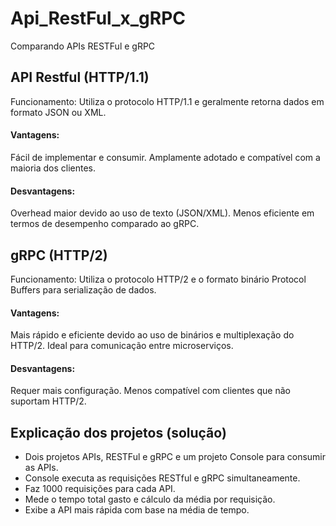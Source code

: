 # Api_RestFul_x_gRPC
Comparando APIs RESTFul e gRPC

## API Restful (HTTP/1.1)
Funcionamento: Utiliza o protocolo HTTP/1.1 e geralmente retorna dados em formato JSON ou XML.

#### Vantagens:
Fácil de implementar e consumir.
Amplamente adotado e compatível com a maioria dos clientes.

#### Desvantagens:
Overhead maior devido ao uso de texto (JSON/XML).
Menos eficiente em termos de desempenho comparado ao gRPC.


## gRPC (HTTP/2)
Funcionamento: Utiliza o protocolo HTTP/2 e o formato binário Protocol Buffers para serialização de dados.

#### Vantagens:
Mais rápido e eficiente devido ao uso de binários e multiplexação do HTTP/2.
Ideal para comunicação entre microserviços.

#### Desvantagens:
Requer mais configuração.
Menos compatível com clientes que não suportam HTTP/2.

## Explicação dos projetos (solução)
- Dois projetos APIs, RESTFul e gRPC e um projeto Console para consumir as APIs.
- Console executa as requisições RESTful e gRPC simultaneamente.
- Faz 1000 requisições para cada API.
- Mede o tempo total gasto e cálculo da média por requisição.
- Exibe a API mais rápida com base na média de tempo.
